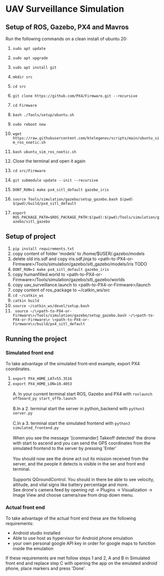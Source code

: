 # UAV Surveillance Simulation 
## Setup of ROS, Gazebo, PX4 and Mavros
Run the following commands on a clean install of ubuntu 20:
1. `sudo apt update`
2. `sudo apt upgrade`
3. `sudo apt install git`
4. `mkdir src`
5. `cd src`
6. `git clone https://github.com/PX4/Firmware.git --recursive`
7. `cd Firmware`
8. `bash ./Tools/setup/ubuntu.sh`
9. `sudo reboot now`
10. `wget https://raw.githubusercontent.com/ktelegenov/scripts/main/ubuntu_sim_ros_noetic.sh`
11. `bash ubuntu_sim_ros_noetic.sh`
12. Close the terminal and open it again
13. `cd src/Firmware`
14. `git submodule update --init --recursive`
15. `DONT_RUN=1 make px4_sitl_default gazebo_iris`

16. `source Tools/simulation/gazebo/setup_gazebo.bash $(pwd) $(pwd)/build/px4_sitl_default`
17. `export ROS_PACKAGE_PATH=$ROS_PACKAGE_PATH:$(pwd):$(pwd)/Tools/simulation/gazebo/sitl_gazebo`

## Setup of project
1. `pip install requirements.txt`
2. copy content of folder 'models' to /home/$USER/.gazebo/models
3. delete old iris.sdf and copy iris.sdf.jinja to \<path-to-PX4-or-Firmware\>/Tools/simulation/gazebo/sitl_gazebo/models/iris TODO
4. `DONT_RUN=1 make px4_sitl_default gazebo_iris`
5. copy humanfilled.world to \<path-to-PX4-or-Firmware\>/Tools/simulation/gazebo/sitl_gazebo/worlds
6. copy uav_surveillance.launch to \<path-to-PX4-or-Firmware\>/launch
7. copy content of ros_package to ~/catkin_ws/src
8. `cd ~/catkin_ws`
9. `catkin build`
10. `source ~/catkin_ws/devel/setup.bash`
11. ``` source ~/\<path-to-PX4-or-Firmware\>/Tools/simulation/gazebo/setup_gazebo.bash ~/\<path-to-PX4-or-Firmware\> \<path-to-PX4-or-Firmware\>/build/px4_sitl_default```

## Running the project
### Simulated front end
To take advantage of the simulated front-end example, export PX4 coordinates.
1. `export PX4_HOME_LAT=55.3516`
2. `export PX4_HOME_LON=10.4053`
\
\
A. In your current terminal start ROS, Gazebo and PX4 with `roslaunch offboard_py start_offb.launch`\
\
B.In a 2. terminal start the server in python_backend with `python3 server.py`\
\
C.In a 3. terminal start the simulated frontend with `python3 simulated_frontend.py`\
\
When you see the message '\[commander\] Takeoff detected' the drone with start to ascend and you can send the GPS coordinates from the simulated frontend to the server by pressing 'Enter'\
\
You should now see the drone act out its mission received from the server, and the people it detects is visible in the ser and front end terminal.\
\
Supports QGroundControl. You should in there be able to see velocity, altitude, and vital signs like battery percentage and more.\
See drone's camera feed by opening rqt -> Plugins -> Visualization -> Image View and choose camera/raw from drop down menu.


### Actual front end
To take advantage of the actual front end these are the following requirements:
* Android studio installed
* Able to use host as hypervisor for Android phone emulation
* your own personal google API key in order for google maps to function inside the emulation

If these requirements are met follow steps 1 and 2, A and B in Simulated front end and replace step C with opening the app on the emulated android phone, place markers and press 'Done'.

